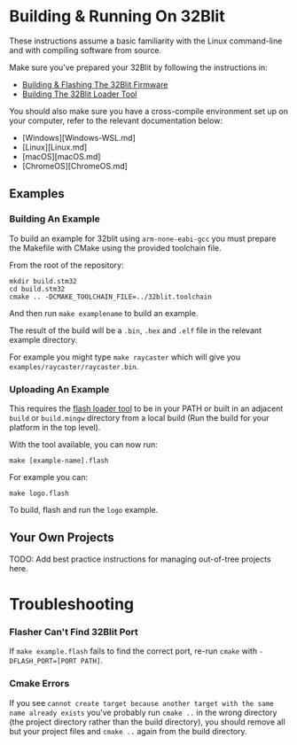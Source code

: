 # Building & Running On 32Blit

These instructions assume a basic familiarity with the Linux command-line and with compiling software from source.

Make sure you've prepared your 32Blit by following the instructions in:

* [Building & Flashing The 32Blit Firmware](32Blit-Firmware.md#building--flashing-the-32blit-firmware)
* [Building The 32Blit Loader Tool](32Blit-Loader.md#building-the-32blit-loader-tool)

You should also make sure you have a cross-compile environment set up on your computer, refer to the relevant documentation below:

* [Windows][Windows-WSL.md]
* [Linux][Linux.md]
* [macOS][macOS.md]
* [ChromeOS][ChromeOS.md]

## Examples

### Building An Example

To build an example for 32blit using `arm-none-eabi-gcc` you must prepare the Makefile with CMake using the provided toolchain file.

From the root of the repository:

```
mkdir build.stm32
cd build.stm32
cmake .. -DCMAKE_TOOLCHAIN_FILE=../32blit.toolchain
```

And then run `make examplename` to build an example.

The result of the build will be a `.bin`, `.hex` and `.elf` file in the relevant example directory.

For example you might type `make raycaster` which will give you `examples/raycaster/raycaster.bin`.

### Uploading An Example

This requires the [flash loader tool](32Blit-Loader.md) to be in your PATH or built in an adjacent `build` or `build.mingw` directory from a local build (Run the build for your platform in the top level).

With the tool available, you can now run:

```
make [example-name].flash
```

For example you can:

```
make logo.flash
```

To build, flash and run the `logo` example.

## Your Own Projects

TODO: Add best practice instructions for managing out-of-tree projects here.

# Troubleshooting

### Flasher Can't Find 32Blit Port

If `make example.flash` fails to find the correct port, re-run `cmake` with `-DFLASH_PORT=[PORT PATH]`.

### Cmake Errors

If you see `cannot create target because another target with the same name already exists` you've probably run `cmake ..` in the wrong directory (the project directory rather than the build directory), you should remove all but your project files and `cmake ..` again from the build directory.